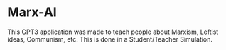 # Marx-AI
This GPT3 application was made to teach people about Marxism, Leftist ideas, Communism, etc. This is done in a Student/Teacher Simulation.

